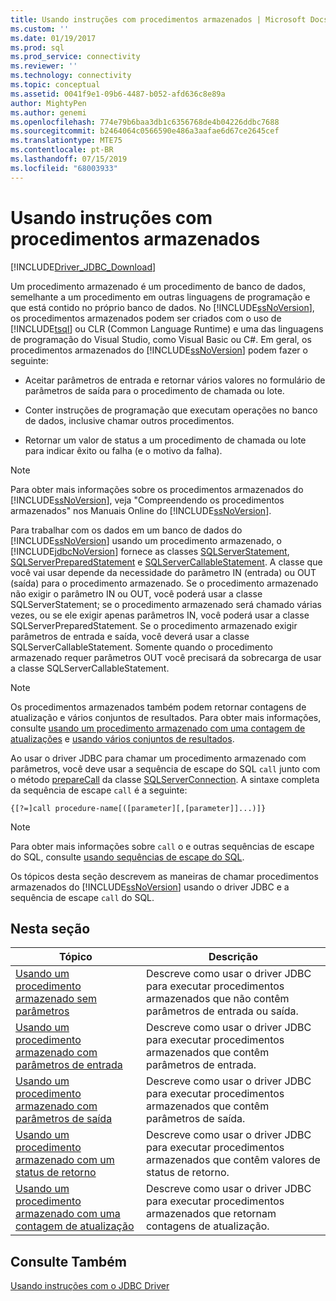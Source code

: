 ```yaml
---
title: Usando instruções com procedimentos armazenados | Microsoft Docs
ms.custom: ''
ms.date: 01/19/2017
ms.prod: sql
ms.prod_service: connectivity
ms.reviewer: ''
ms.technology: connectivity
ms.topic: conceptual
ms.assetid: 0041f9e1-09b6-4487-b052-afd636c8e89a
author: MightyPen
ms.author: genemi
ms.openlocfilehash: 774e79b6baa3db1c6356768de4b04226ddbc7688
ms.sourcegitcommit: b2464064c0566590e486a3aafae6d67ce2645cef
ms.translationtype: MTE75
ms.contentlocale: pt-BR
ms.lasthandoff: 07/15/2019
ms.locfileid: "68003933"
---
```

# <a name="using-statements-with-stored-procedures"></a>Usando instruções com procedimentos armazenados

[!INCLUDE[Driver_JDBC_Download](../../includes/driver_jdbc_download.md)]

Um procedimento armazenado é um procedimento de banco de dados, semelhante a um procedimento em outras linguagens de programação e que está contido no próprio banco de dados. No [!INCLUDE[ssNoVersion](../../includes/ssnoversion-md.md)], os procedimentos armazenados podem ser criados com o uso de [!INCLUDE[tsql](../../includes/tsql-md.md)] ou CLR (Common Language Runtime) e uma das linguagens de programação do Visual Studio, como Visual Basic ou C#. Em geral, os procedimentos armazenados do [!INCLUDE[ssNoVersion](../../includes/ssnoversion-md.md)] podem fazer o seguinte:  
  
- Aceitar parâmetros de entrada e retornar vários valores no formulário de parâmetros de saída para o procedimento de chamada ou lote.  
  
- Conter instruções de programação que executam operações no banco de dados, inclusive chamar outros procedimentos.  
  
- Retornar um valor de status a um procedimento de chamada ou lote para indicar êxito ou falha (e o motivo da falha).  
  
> [!NOTE]  
> Para obter mais informações sobre os procedimentos armazenados do [!INCLUDE[ssNoVersion](../../includes/ssnoversion-md.md)], veja "Compreendendo os procedimentos armazenados" nos Manuais Online do [!INCLUDE[ssNoVersion](../../includes/ssnoversion-md.md)].  
  
Para trabalhar com os dados em um banco de dados do [!INCLUDE[ssNoVersion](../../includes/ssnoversion-md.md)] usando um procedimento armazenado, o [!INCLUDE[jdbcNoVersion](../../includes/jdbcnoversion_md.md)] fornece as classes [SQLServerStatement](../../connect/jdbc/reference/sqlserverstatement-class.md), [SQLServerPreparedStatement](../../connect/jdbc/reference/sqlserverpreparedstatement-class.md) e [SQLServerCallableStatement](../../connect/jdbc/reference/sqlservercallablestatement-class.md). A classe que você vai usar depende da necessidade do parâmetro IN (entrada) ou OUT (saída) para o procedimento armazenado. Se o procedimento armazenado não exigir o parâmetro IN ou OUT, você poderá usar a classe SQLServerStatement; se o procedimento armazenado será chamado várias vezes, ou se ele exigir apenas parâmetros IN, você poderá usar a classe SQLServerPreparedStatement. Se o procedimento armazenado exigir parâmetros de entrada e saída, você deverá usar a classe SQLServerCallableStatement. Somente quando o procedimento armazenado requer parâmetros OUT você precisará da sobrecarga de usar a classe SQLServerCallableStatement.  
  
> [!NOTE]  
> Os procedimentos armazenados também podem retornar contagens de atualização e vários conjuntos de resultados. Para obter mais informações, consulte [usando um procedimento armazenado com uma contagem de atualizações](../../connect/jdbc/using-a-stored-procedure-with-an-update-count.md) e [usando vários conjuntos de resultados](../../connect/jdbc/using-multiple-result-sets.md).  
  
Ao usar o driver JDBC para chamar um procedimento armazenado com parâmetros, você deve usar a sequência de escape do SQL `call` junto com o método [prepareCall](../../connect/jdbc/reference/preparecall-method-sqlserverconnection.md) da classe [SQLServerConnection](../../connect/jdbc/reference/sqlserverconnection-class.md). A sintaxe completa da sequência de escape `call` é a seguinte:  
  
 `{[?=]call procedure-name[([parameter][,[parameter]]...)]}`  
  
> [!NOTE]  
> Para obter mais informações sobre `call` o e outras sequências de escape do SQL, consulte [usando sequências de escape do SQL](../../connect/jdbc/using-sql-escape-sequences.md).  
  
Os tópicos desta seção descrevem as maneiras de chamar procedimentos armazenados do [!INCLUDE[ssNoVersion](../../includes/ssnoversion-md.md)] usando o driver JDBC e a sequência de escape `call` do SQL.  
  
## <a name="in-this-section"></a>Nesta seção  
  
|Tópico|Descrição|  
|-----------|-----------------|  
|[Usando um procedimento armazenado sem parâmetros](../../connect/jdbc/using-a-stored-procedure-with-no-parameters.md)|Descreve como usar o driver JDBC para executar procedimentos armazenados que não contêm parâmetros de entrada ou saída.|  
|[Usando um procedimento armazenado com parâmetros de entrada](../../connect/jdbc/using-a-stored-procedure-with-input-parameters.md)|Descreve como usar o driver JDBC para executar procedimentos armazenados que contêm parâmetros de entrada.|  
|[Usando um procedimento armazenado com parâmetros de saída](../../connect/jdbc/using-a-stored-procedure-with-output-parameters.md)|Descreve como usar o driver JDBC para executar procedimentos armazenados que contêm parâmetros de saída.|  
|[Usando um procedimento armazenado com um status de retorno](../../connect/jdbc/using-a-stored-procedure-with-a-return-status.md)|Descreve como usar o driver JDBC para executar procedimentos armazenados que contêm valores de status de retorno.|  
|[Usando um procedimento armazenado com uma contagem de atualização](../../connect/jdbc/using-a-stored-procedure-with-an-update-count.md)|Descreve como usar o driver JDBC para executar procedimentos armazenados que retornam contagens de atualização.|  
  
## <a name="see-also"></a>Consulte Também

[Usando instruções com o JDBC Driver](../../connect/jdbc/using-statements-with-the-jdbc-driver.md)  
